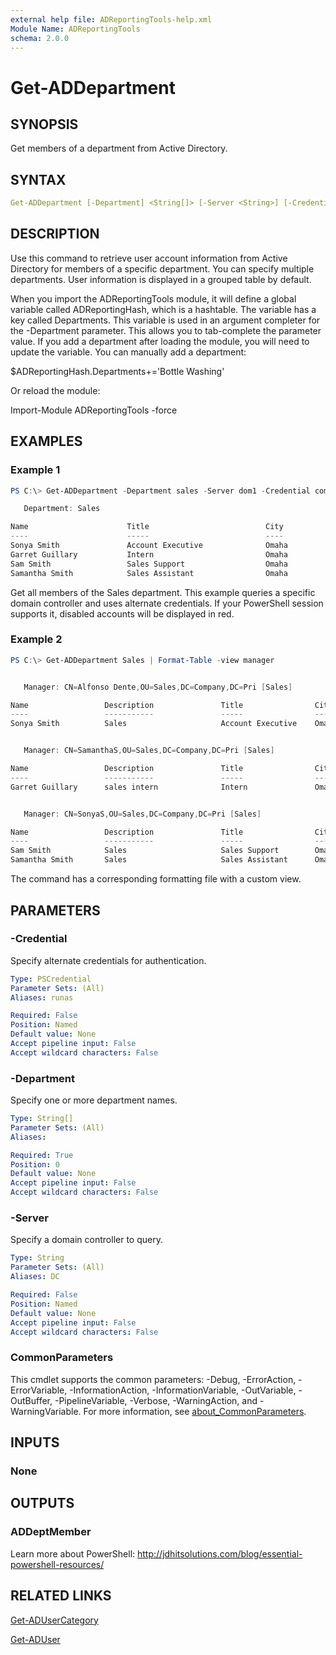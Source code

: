 ```yaml
---
external help file: ADReportingTools-help.xml
Module Name: ADReportingTools
schema: 2.0.0
---
```


# Get-ADDepartment

## SYNOPSIS

Get members of a department from Active Directory.

## SYNTAX

```yaml
Get-ADDepartment [-Department] <String[]> [-Server <String>] [-Credential <PSCredential>] [<CommonParameters>]
```

## DESCRIPTION

Use this command to retrieve user account information from Active Directory for members of a specific department. You can specify multiple departments. User information is displayed in a grouped table by default.

When you import the ADReportingTools module, it will define a global variable called ADReportingHash, which is a hashtable. The variable has a key called Departments. This variable is used in an argument completer for the -Department parameter. This allows you to tab-complete the parameter value. If you add a department after loading the module, you will need to update the variable. You can manually add a department:

$ADReportingHash.Departments+='Bottle Washing'

Or reload the module:

Import-Module ADReportingTools -force

## EXAMPLES

### Example 1

```powershell
PS C:\> Get-ADDepartment -Department sales -Server dom1 -Credential company\artd

   Department: Sales

Name                      Title                          City                 Phone
----                      -----                          ----                 -----
Sonya Smith               Account Executive              Omaha                x2345
Garret Guillary           Intern                         Omaha                x8877
Sam Smith                 Sales Support                  Omaha                x5678
Samantha Smith            Sales Assistant                Omaha                x9875
```

Get all members of the Sales department. This example queries a specific domain controller and uses alternate credentials. If your PowerShell session supports it, disabled accounts will be displayed in red.

### Example 2

```powershell
PS C:\> Get-ADDepartment Sales | Format-Table -view manager


   Manager: CN=Alfonso Dente,OU=Sales,DC=Company,DC=Pri [Sales]

Name                 Description               Title                City
----                 -----------               -----                ----
Sonya Smith          Sales                     Account Executive    Omaha


   Manager: CN=SamanthaS,OU=Sales,DC=Company,DC=Pri [Sales]

Name                 Description               Title                City
----                 -----------               -----                ----
Garret Guillary      sales intern              Intern               Omaha


   Manager: CN=SonyaS,OU=Sales,DC=Company,DC=Pri [Sales]

Name                 Description               Title                City
----                 -----------               -----                ----
Sam Smith            Sales                     Sales Support        Omaha
Samantha Smith       Sales                     Sales Assistant      Omaha
```

The command has a corresponding formatting file with a custom view.

## PARAMETERS

### -Credential

Specify alternate credentials for authentication.

```yaml
Type: PSCredential
Parameter Sets: (All)
Aliases: runas

Required: False
Position: Named
Default value: None
Accept pipeline input: False
Accept wildcard characters: False
```

### -Department

Specify one or more department names.

```yaml
Type: String[]
Parameter Sets: (All)
Aliases:

Required: True
Position: 0
Default value: None
Accept pipeline input: False
Accept wildcard characters: False
```

### -Server

Specify a domain controller to query.

```yaml
Type: String
Parameter Sets: (All)
Aliases: DC

Required: False
Position: Named
Default value: None
Accept pipeline input: False
Accept wildcard characters: False
```

### CommonParameters

This cmdlet supports the common parameters: -Debug, -ErrorAction, -ErrorVariable, -InformationAction, -InformationVariable, -OutVariable, -OutBuffer, -PipelineVariable, -Verbose, -WarningAction, and -WarningVariable. For more information, see [about_CommonParameters](http://go.microsoft.com/fwlink/?LinkID=113216).

## INPUTS

### None

## OUTPUTS

### ADDeptMember

Learn more about PowerShell: http://jdhitsolutions.com/blog/essential-powershell-resources/

## RELATED LINKS

[Get-ADUserCategory](Get-ADUserCategory.md)

[Get-ADUser]()
